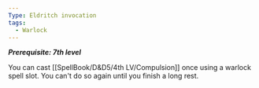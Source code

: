 ```yaml
---
Type: Eldritch invocation
tags:
  - Warlock
---
```

**_Prerequisite: 7th level_**

You can cast [[SpellBook/D&D5/4th LV/Compulsion]] once using a warlock spell slot. You can't do so again until you finish a long rest.
